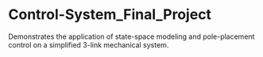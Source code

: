 # Control-System_Final_Project
Demonstrates the application of state-space modeling and pole-placement control on a simplified 3-link mechanical system.
